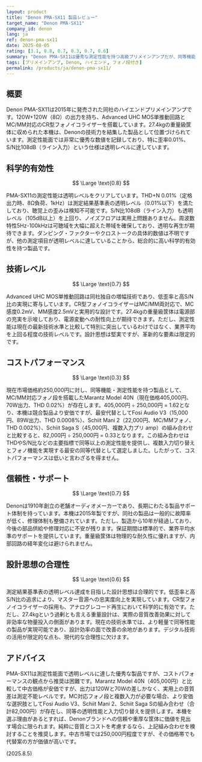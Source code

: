 ```yaml
---
layout: product
title: "Denon PMA-SX11 製品レビュー"
target_name: "Denon PMA-SX11"
company_id: denon
lang: ja
ref: denon-pma-sx11
date: 2025-08-05
rating: [3.1, 0.8, 0.7, 0.3, 0.7, 0.6]
summary: "Denon PMA-SX11は優秀な測定性能を持つ高級プリメインアンプだが、同等機能の製品と比較して価格が高すぎる"
tags: [プリメインアンプ, Denon, ハイエンド, フォノ段付き]
permalink: /products/ja/denon-pma-sx11/
---
```


## 概要

Denon PMA-SX11は2015年に発売された同社のハイエンドプリメインアンプです。120W+120W（8Ω）の出力を持ち、Advanced UHC MOS単推動回路とMC/MM対応のCR型フォノイコライザーを搭載しています。27.4kgの重量級筐体に収められた本機は、Denonの技術力を結集した製品として位置づけられています。測定性能面では非常に優秀な数値を記録しており、特に歪率0.01%、S/N比108dB（ライン入力）という仕様は透明レベルに達しています。

## 科学的有効性

$$ \Large \text{0.8} $$

PMA-SX11の測定性能は透明レベルをクリアしています。THD+N 0.01%（定格出力時、8Ω負荷、1kHz）は測定結果基準表の透明レベル（0.01%以下）を満たしており、聴覚上の歪みは検知不可能です。S/N比108dB（ライン入力）も透明レベル（105dB以上）を上回り、ノイズフロアは実用上問題ありません。周波数特性5Hz-100kHzは可聴域を大幅に超えた帯域を確保しており、透明な再生が期待できます。ダンピング・ファクターやクロストークの具体的数値は不明ですが、他の測定項目が透明レベルに達していることから、総合的に高い科学的有効性を持つ製品です。

## 技術レベル

$$ \Large \text{0.7} $$

Advanced UHC MOS単推動回路は同社独自の増幅技術であり、低歪率と高S/N比の実現に寄与しています。CR型フォノイコライザーはMC/MM両対応で、MC感度0.2mV、MM感度2.5mVと実用的な設計です。27.4kgの重量級筐体は電源部の充実を示唆しており、電源変動への耐性向上が期待できます。ただし、測定性能は現在の最新技術水準と比較して特別に突出しているわけではなく、業界平均を上回る程度の技術レベルです。設計思想は堅実ですが、革新的な要素は限定的です。

## コストパフォーマンス

$$ \Large \text{0.3} $$

現在市場価格約250,000円に対し、同等機能・測定性能を持つ製品として、MC/MM対応フォノ段を搭載したMarantz Model 40N（現在価格405,000円、70W出力、THD 0.02%）が存在します。405,000円 ÷ 250,000円 = 1.62となり、本機は競合製品より安価ですが、最安代替としてFosi Audio V3（15,000円、89W出力、THD 0.0008%）、Schiit Mani 2（22,000円、MC/MMフォノ、THD 0.002%）、Schiit Saga S（45,000円、複数入力プリ amp）の組み合わせと比較すると、82,000円 ÷ 250,000円 = 0.33となります。この組み合わせはTHDやS/N比などの主要指標で同等以上の測定性能を提供し、複数入力切り替えとフォノ機能を実現する最安の同等代替として選定しました。したがって、コストパフォーマンスは低いと言わざるを得ません。

## 信頼性・サポート

$$ \Large \text{0.7} $$

Denonは1910年創立の老舗オーディオメーカーであり、長期にわたる製品サポート体制を持っています。本機は2015年製ですが、同社の製品は一般的に故障率が低く、修理体制も整備されています。ただし、製造から10年が経過しており、今後の部品供給や修理対応に不安が残ります。保証期間は標準的で、業界平均水準のサポートを提供しています。重量級筐体は物理的な耐久性に優れますが、内部回路の経年変化は避けられません。

## 設計思想の合理性

$$ \Large \text{0.6} $$

測定結果基準表の透明レベル達成を目指した設計思想は合理的です。低歪率と高S/N比の追求により、マスター音源への忠実度向上を実現しています。CR型フォノイコライザーの採用も、アナログレコード再生において科学的に有効です。ただし、27.4kgという過剰とも言える重量設計は、実際の音質改善効果に対して非効率な物量投入の側面があります。現在の技術水準では、より軽量で同等性能の製品が実現可能であり、設計効率の面で改善の余地があります。デジタル技術の活用が限定的な点も、現代的な合理性に欠けます。

## アドバイス

PMA-SX11は測定性能面で透明レベルに達した優秀な製品ですが、コストパフォーマンスの観点から推奨は困難です。Marantz Model 40N（405,000円）と比較して中古価格が安価ですが、出力は120Wと70Wの差しかなく、実用上の音質差は測定不能レベルです。MC対応フォノ段と複数入力が必要な場合、より安価な選択肢としてFosi Audio V3、Schiit Mani 2、Schiit Saga Sの組み合わせ（合計82,000円）が存在し、同等の透明性能と入力切り替えを提供します。本機を選ぶ理由があるとすれば、Denonブランドへの信頼や重厚な筐体に価値を見出す場合に限られます。純粋に音質とコストを考慮するなら、上記組み合わせを検討することを推奨します。中古市場では250,000円程度ですが、その価格帯でも代替案の方が価値が高いです。

(2025.8.5)
